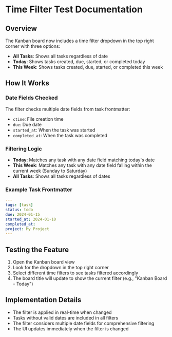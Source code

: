 # Time Filter Test Documentation

## Overview
The Kanban board now includes a time filter dropdown in the top right corner with three options:
- **All Tasks**: Shows all tasks regardless of date
- **Today**: Shows tasks created, due, started, or completed today
- **This Week**: Shows tasks created, due, started, or completed this week

## How It Works

### Date Fields Checked
The filter checks multiple date fields from task frontmatter:
- `ctime`: File creation time
- `due`: Due date
- `started_at`: When the task was started
- `completed_at`: When the task was completed

### Filtering Logic
- **Today**: Matches any task with any date field matching today's date
- **This Week**: Matches any task with any date field falling within the current week (Sunday to Saturday)
- **All Tasks**: Shows all tasks regardless of dates

### Example Task Frontmatter
```yaml
---
tags: [task]
status: todo
due: 2024-01-15
started_at: 2024-01-10
completed_at: 
project: My Project
---
```

## Testing the Feature

1. Open the Kanban board view
2. Look for the dropdown in the top right corner
3. Select different time filters to see tasks filtered accordingly
4. The board title will update to show the current filter (e.g., "Kanban Board - Today")

## Implementation Details

- The filter is applied in real-time when changed
- Tasks without valid dates are included in all filters
- The filter considers multiple date fields for comprehensive filtering
- The UI updates immediately when the filter is changed 